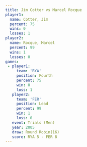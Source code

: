 ```yaml
---
title: Jim Cotter vs Marcel Rocque
player1:              
  name: Cotter, Jim   
  percent: 75         
  wins: 0             
  losses: 1           
player2:              
  name: Rocque, Marcel
  percent: 99         
  wins: 1             
  losses: 0           
games:
 - player1:          
     team: 'RYA'     
     position: Fourth
     percent: 75     
     win: 0          
     loss: 1         
   player2:        
     team: 'FER'   
     position: Lead
     percent: 99   
     win: 1        
     loss: 0       
   event: Trials (Men)  
   year: 2005           
   draw: Round Robin(16)
   score: RYA 5 - FER 8 
---
```

